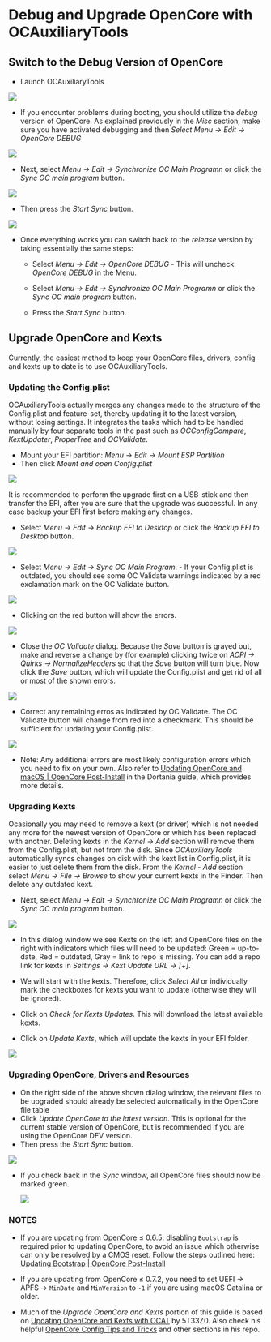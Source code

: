 # Debug and Upgrade OpenCore with OCAuxiliaryTools

## Switch to the Debug Version of OpenCore

- Launch OCAuxiliaryTools

![](images/ocat_kexts.png)

- If you encounter problems during booting, you should utilize the *debug* version of OpenCore. As explained previously in the *Misc* section, make sure you have activated debugging and then *Select Menu -> Edit -> OpenCore DEBUG*

![](images/menu_debug.png)

- Next, select *Menu -> Edit -> Synchronize OC Main Programn* or click the *Sync OC main program* button.

![](images/sync_debug.png)

- Then press the *Start Sync* button.

![](images/sync_success.png)

- Once everything works you can switch back to the *release* version by taking essentially the same steps:
  
  - Select *Menu -> Edit -> OpenCore DEBUG* - This will uncheck *OpenCore DEBUG* in the Menu.
  
  - Select *Menu -> Edit -> Synchronize OC Main Programn* or click the *Sync OC main program* button.
  
  - Press the *Start Sync* button.

## Upgrade OpenCore and Kexts 

Currently, the easiest method to keep your OpenCore files, drivers, config and kexts up to date is to use OCAuxiliaryTools. 

### Updating the Config.plist

OCAuxiliaryTools actually merges any changes made to the structure of the Config.plist and feature-set, thereby updating it to the latest version, without losing settings. It integrates the tasks which had to be handled manually by four separate tools in the past such as *OCConfigCompare*, *KextUpdater*, *ProperTree* and *OCValidate*.

- Mount your EFI partition: *Menu -> Edit -> Mount ESP Partition*
- Then click *Mount and open Config.plist*

![](images/mount_efi.png)

It is recommended to perform the upgrade first on a USB-stick and then transfer the EFI, after you are sure that the upgrade was successful. In any case backup your EFI first before making any changes.

- Select *Menu -> Edit -> Backup EFI to Desktop* or click the *Backup EFI to Desktop* button.

![](images/backup_efi.png)


- Select *Menu -> Edit -> Sync OC Main Program*. -  If your Config.plist is outdated, you should see some OC Validate warnings indicated by a red exclamation mark on the OC Validate button.

![](images/upgrade_load_config.png)

- Clicking on the red button will show the errors. 

![](images/upgrade_initial_warnings.png)

- Close the *OC Validate* dialog. Because the *Save* button is grayed out, make and reverse a change by (for example) clicking twice on *ACPI -> Quirks -> NormalizeHeaders*  so that the *Save* button will turn blue. Now click the *Save* button, which will update the Config.plist and get rid of all or most of the shown errors. 

![](images/upgrade_remaining_warnings.png)

- Correct any remaining erros as indicated by OC Validate. The OC Validate button will change from red into a checkmark. This should be sufficient for updating your Config.plist.

![](images/upgrade_no_warnings.png)
  
- Note: Any additional errors are most likely configuration errors which you need to fix on your own. Also refer to [Updating OpenCore and macOS | OpenCore Post-Install](https://dortania.github.io/OpenCore-Post-Install/universal/update.html) in the Dortania guide, which provides more details.
  
### Upgrading Kexts

Ocasionally you may need to remove a kext (or driver) which is not needed any more for the newest version of OpenCore or which has been replaced with another. Deleting kexts in the *Kernel -> Add* section will remove them from the Config.plist, but not from the disk. Since *OCAuxiliaryTools* automatically syncs changes on disk with the kext list in Config.plist, it is easier to just delete them from the disk. From the *Kernel - Add* section select *Menu -> File -> Browse* to show your current kexts in the Finder. Then delete any outdated kext.

- Next, select *Menu -> Edit -> Synchronize OC Main Programn* or click the *Sync OC main program* button.

![](images/upgrade_open_sync.png)

- In this dialog window we see Kexts on the left and OpenCore files on the right with indicators which files will need to be updated: Green = up-to-date, Red = outdated, Gray = link to repo is missing.  You can add a repo link for kexts in *Settings -> Kext Update URL -> [+]*.

- We will start with the kexts. Therefore, click *Select All* or individually mark the checkboxes for kexts you want to update (otherwise they will be ignored).

- Click on *Check for Kexts Updates*. This will download the latest available kexts. 

- Click on *Update Kexts*, which will update the kexts in your EFI folder.


![](images/upgrade_kexts.png)


### Upgrading OpenCore, Drivers and Resources

- On the right side of the above shown dialog window, the relevant files to be upgraded should already be selected automatically in the OpenCore file table 
- Click *Update OpenCore to the latest version*. This is optional for the current stable version of OpenCore, but is recommended if you are using the OpenCore DEV version.
- Then press the *Start Sync* button.

![](images/upgrade_success.png)

- If you check back in the *Sync* window, all OpenCore files should now be marked green.

  ![](images/upgrade_complete.png)
  
### NOTES

- If you are updating from OpenCore ≤ 0.6.5: disabling `Bootstrap` is required prior to updating OpenCore, to avoid an issue which otherwise can only be resolved by a CMOS reset. Follow the steps outlined here: [Updating Bootstrap | OpenCore Post-Install](https://dortania.github.io/OpenCore-Post-Install/multiboot/bootstrap.html#updating-bootstrap-in-0-6-6)

- If you are updating from OpenCore ≤ 0.7.2, you need to set UEFI -> APFS -> `MinDate` and `MinVersion` to `-1` if you are using macOS Catalina or older.

- Much of the *Upgrade OpenCore and Kexts* portion of this guide is based on [Updating OpenCore and Kexts with OCAT](https://github.com/5T33Z0/OC-Little-Translated/blob/main/D_Updating_OpenCore/README.md)  by 5T33Z0. Also check his helpful [OpenCore Config Tips and Tricks](https://github.com/5T33Z0/OC-Little-Translated/tree/main/A_Config_Tips_and_Tricks) and other sections in his repo.
